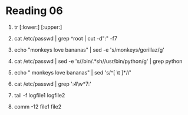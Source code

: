 Reading 06
==========

1) tr [:lower:] [:upper:]

2) cat /etc/passwd | grep ^root | cut -d":" -f7

3) echo "monkeys love bananas" | sed -e 's/monkeys/gorillaz/g'

4) cat /etc/passwd | sed -e 's/\/bin\/.\*sh/\/usr\/bin\/python/g' | grep python

5) echo "     monkeys love bananas" | sed 's/^[ \t ]\*//'

6) cat /etc/passwd | grep ':4\w\*7:'

7) tail -f logfile1 logfile2

8) comm -12 file1 file2
